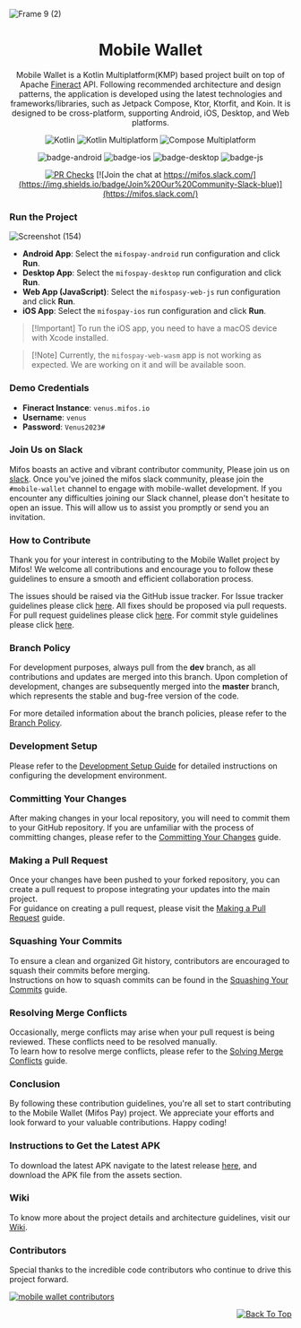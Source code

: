 ![Frame 9 (2)](https://github.com/user-attachments/assets/4d53ff45-5348-41a5-98cd-a3dbabb52703)

<div align="center">

# Mobile Wallet
Mobile Wallet is a Kotlin Multiplatform(KMP) based project built on top of Apache <a href='https://github.com/openMF/mobile-wallet/wiki/Fineract-backend'>Fineract</a> API.
Following recommended architecture and design patterns, the application is developed using the latest technologies and frameworks/libraries, such as Jetpack Compose, Ktor, Ktorfit, and Koin. It is designed to be cross-platform, supporting Android, iOS, Desktop, and Web platforms.

![Kotlin](https://img.shields.io/badge/Kotlin-7f52ff?style=flat-square&logo=kotlin&logoColor=white)
![Kotlin Multiplatform](https://img.shields.io/badge/Kotlin%20Multiplatform-4c8d3f?style=flat-square&logo=kotlin&logoColor=white)
![Compose Multiplatform](https://img.shields.io/badge/Jetpack%20Compose%20Multiplatform-000000?style=flat-square&logo=android&logoColor=white)

![badge-android](http://img.shields.io/badge/platform-android-6EDB8D.svg?style=flat)
![badge-ios](http://img.shields.io/badge/platform-ios-CDCDCD.svg?style=flat)
![badge-desktop](http://img.shields.io/badge/platform-desktop-DB413D.svg?style=flat)
![badge-js](http://img.shields.io/badge/platform-web-FDD835.svg?style=flat)


[![PR Checks](https://github.com/openMF/mobile-wallet/actions/workflows/pr-check.yml/badge.svg)](https://github.com/openMF/mobile-wallet/actions/workflows/pr-check.yml)
[![Join the chat at https://mifos.slack.com/](https://img.shields.io/badge/Join%20Our%20Community-Slack-blue)](https://mifos.slack.com/)

</div>

<div align="center"><a name="readme-top"></a></div>

### Run the Project
![Screenshot (154)](https://github.com/user-attachments/assets/761063ed-83f8-4443-b58f-2b68a4c74c5d)

- **Android App**: Select the `mifospay-android` run configuration and click **Run**.
- **Desktop App**: Select the `mifospay-desktop` run configuration and click **Run**.
- **Web App (JavaScript)**: Select the `mifospasy-web-js` run configuration and click **Run**.
- **iOS App**: Select the `mifospay-ios` run configuration and click **Run**.

> \[!Important]
> To run the iOS app, you need to have a macOS device with Xcode installed.

> \[!Note]
> Currently, the `mifospay-web-wasm` app is not working as expected. We are working on it and will be available soon.

### Demo Credentials
- **Fineract Instance**: `venus.mifos.io`
- **Username**: `venus`
- **Password**: `Venus2023#`

### Join Us on Slack
Mifos boasts an active and vibrant contributor community, Please join us on [slack](https://join.slack.com/t/mifos/shared_invite/zt-2f4nr6tk3-ZJlHMi1lc0R19FFEHxdvng). Once you've joined the mifos slack community, please join the `#mobile-wallet` channel to engage with mobile-wallet development. If you encounter any difficulties joining our Slack channel, please don't hesitate to open an issue. This will allow us to assist you promptly or send you an invitation.

### How to Contribute
Thank you for your interest in contributing to the Mobile Wallet project by Mifos! We welcome all contributions and encourage you to follow these guidelines to ensure a smooth and efficient collaboration process.

The issues should be raised via the GitHub issue tracker. For Issue tracker guidelines please click <a href="https://github.com/openMF/mobile-wallet/blob/master/.github/CONTRIBUTING.md#issue-tracker">here</a>. All fixes should be proposed via pull requests. For pull request guidelines please click <a href="https://github.com/openMF/mobile-wallet/blob/master/.github/CONTRIBUTING.md#pull-requests">here</a>. For commit style guidelines please click <a href="https://github.com/openMF/mobile-wallet/wiki/Commit-style-guide">here</a>.

### Branch Policy
For development purposes, always pull from the **dev** branch, as all contributions and updates are merged into this branch. Upon completion of development, changes are subsequently merged into the **master** branch, which represents the stable and bug-free version of the code.

For more detailed information about the branch policies, please refer to the [Branch Policy](https://github.com/openMF/mobile-wallet/wiki/Branch-Policy).

### Development Setup
Please refer to the  [Development Setup Guide](https://github.com/openMF/mobile-wallet/wiki/Development-Setup) for detailed instructions on configuring the development environment.

### Committing Your Changes
After making changes in your local repository, you will need to commit them to your GitHub repository.
If you are unfamiliar with the process of committing changes, please refer to the [Committing Your Changes](https://github.com/openMF/mobile-wallet/wiki/Committing-Your-Changes) guide.

### Making a Pull Request
Once your changes have been pushed to your forked repository, you can create a pull request to propose integrating your updates into the main project.  
For guidance on creating a pull request, please visit the [Making a Pull Request](https://github.com/openMF/mobile-wallet/wiki/Making-a-Pull-Request) guide.

### Squashing Your Commits
To ensure a clean and organized Git history, contributors are encouraged to squash their commits before merging.  
Instructions on how to squash commits can be found in the [Squashing Your Commits](https://github.com/openMF/mobile-wallet/wiki/Squashing-Your-Commits) guide.

### Resolving Merge Conflicts
Occasionally, merge conflicts may arise when your pull request is being reviewed. These conflicts need to be resolved manually.  
To learn how to resolve merge conflicts, please refer to the [Solving Merge Conflicts](https://github.com/openMF/mobile-wallet/wiki/Solving-Merge-Conflicts) guide.

### Conclusion
By following these contribution guidelines, you're all set to start contributing to the Mobile Wallet (Mifos Pay) project. We appreciate your efforts and look forward to your valuable contributions. Happy coding!

### Instructions to Get the Latest APK

To download the latest APK navigate to the latest release [here](https://github.com/openMF/mobile-wallet/releases), and download the APK file from the assets section.

### Wiki
To know more about the project details and architecture guidelines, visit our [Wiki](https://github.com/openMF/mobile-wallet/wiki).

### Contributors

Special thanks to the incredible code contributors who continue to drive this project forward.

<a href="https://github.com/openMF/mobile-wallet/graphs/contributors">
  <img src="https://contrib.rocks/image?repo=openMF/mobile-wallet"  alt="mobile wallet contributors"/>
</a>

<div align="right">

[![Back To Top](https://img.shields.io/badge/Back%20To%20Top-Blue?style=flat)](#readme-top)

</div>
